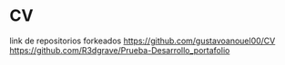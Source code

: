 # CV
link de repositorios forkeados
https://github.com/gustavoanouel00/CV
https://github.com/R3dgrave/Prueba-Desarrollo_portafolio